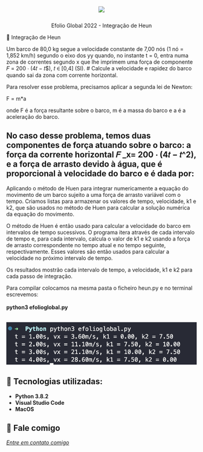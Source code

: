 

<h1 align="center">
    <img width="600" src="python.png" />
</h1>


<p align="center">
Efolio Global 2022 - Integração de Heun
</p>



📌 Integração de Heun

Um barco de 80,0 kg segue a velocidade constante de
7,00 nós (1 nó = 1,852 km/h) segundo o eixo dos yy quando, no
instante t = 0, entra numa zona de correntes segundo x que lhe
imprimem uma força de componente 𝐹 = 200 ⋅ (4𝑡 − 𝑡$), 𝑡 ∈ [0,4] (SI). #
Calcule a velocidade e rapidez do barco quando sai da zona com corrente horizontal.

Para resolver esse problema, precisamos aplicar a segunda lei de Newton:

F = m*a

onde F é a força resultante sobre o barco, m é a massa do barco e a é a aceleração do barco.

No caso desse problema, temos duas componentes de força atuando sobre o barco: a força da corrente horizontal 𝐹 _x= 200 ⋅ (4𝑡 − 𝑡^2), e a força de arrasto devido à água, que é proporcional à velocidade do barco e é dada por:
------------------
Aplicando o método de Huen para integrar numericamente a equação do movimento de um barco sujeito a uma força de arrasto variável com o tempo.
Criamos listas para armazenar os valores de tempo, velocidade, k1 e k2, que são usados no método de Huen para calcular a solução numérica da equação do movimento.

O método de Huen é então usado para calcular a velocidade do barco em intervalos de tempo sucessivos. O programa itera através de cada intervalo de tempo e, para cada intervalo, calcula o valor de k1 e k2 usando a força de arrasto correspondente no tempo atual e no tempo seguinte, respectivamente. Esses valores são então usados para calcular a velocidade no próximo intervalo de tempo.

Os resultados mostrão cada intervalo de tempo, a velocidade, k1 e k2 para cada passo de integração.

Para compilar colocamos na mesma pasta o ficheiro heun.py e no terminal escrevemos:<br>
<br>
<strong>python3 efolioglobal.py</strong><br>
<br>

<img src="graficopy.png" >



🔧 Tecnologias utilizadas:
------------------

- <strong>Python 3.8.2</strong>
- <strong>Visual Studio Code</strong>
- <strong>MacOS</strong>

💬 Fale comigo
------------------
[*Entre em contato comigo*](https://www.linkedin.com/in/ivo-baptista-3712144/)






